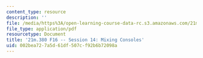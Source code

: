 ```yaml
---
content_type: resource
description: ''
file: /media/https%3A/open-learning-course-data-rc.s3.amazonaws.com/21m-380-music-and-technology-recording-techniques-and-audio-production-fall-2016/002bea727a5d61df507cf92b6b72098a_MIT21M_380F16_ses14_note.pdf
file_type: application/pdf
resourcetype: Document
title: '21m.380 F16 -- Session 14: Mixing Consoles'
uid: 002bea72-7a5d-61df-507c-f92b6b72098a
---
```

